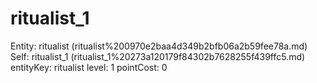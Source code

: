 # ritualist_1

Entity: ritualist (ritualist%200970e2baa4d349b2bfb06a2b59fee78a.md)
Self: ritualist_1 (ritualist_1%20273a120179f84302b7628255f439ffc5.md)
entityKey: ritualist
level: 1
pointCost: 0